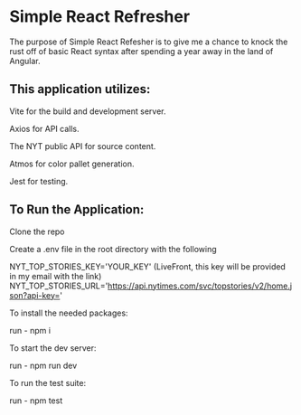 # Simple React Refresher
The purpose of Simple React Refesher is to give me a chance to knock the rust off of basic React syntax after spending a year away in the land of Angular. 

## This application utilizes: 
Vite for the build and development server.

Axios for API calls.

The NYT public API for source content.

Atmos for color pallet generation.

Jest for testing.


## To Run the Application:
Clone the repo

Create a .env file in the root directory with the following 

NYT_TOP_STORIES_KEY='YOUR_KEY' (LiveFront, this key will be provided in my email with the link)
NYT_TOP_STORIES_URL='https://api.nytimes.com/svc/topstories/v2/home.json?api-key='

To install the needed packages:

run - npm i

To start the dev server:

run - npm run dev

To run the test suite:

run - npm test